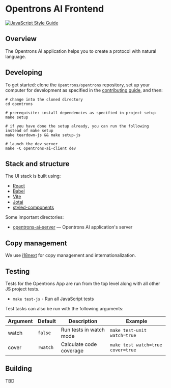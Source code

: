 # Opentrons AI Frontend

[![JavaScript Style Guide][style-guide-badge]][style-guide]

## Overview

The Opentrons AI application helps you to create a protocol with natural language.

## Developing

To get started: clone the `Opentrons/opentrons` repository, set up your computer for development as specified in the [contributing guide][contributing-guide-setup], and then:

```shell
# change into the cloned directory
cd opentrons

# prerequisite: install dependencies as specified in project setup
make setup

# if you have done the setup already, you can run the following instead of make setup
make teardown-js && make setup-js

# launch the dev server
make -C opentrons-ai-client dev
```

## Stack and structure

The UI stack is built using:

- [React][]
- [Babel][]
- [Vite][]
- [Jotai][]
- [styled-components][]

Some important directories:

- [opentrons-ai-server][] — Opentrons AI application's server

## Copy management

We use [i18next](https://www.i18next.com) for copy management and internationalization.

## Testing

Tests for the Opentrons App are run from the top level along with all other JS project tests.

- `make test-js` - Run all JavaScript tests

Test tasks can also be run with the following arguments:

| Argument | Default  | Description             | Example                           |
| -------- | -------- | ----------------------- | --------------------------------- |
| watch    | `false`  | Run tests in watch mode | `make test-unit watch=true`       |
| cover    | `!watch` | Calculate code coverage | `make test watch=true cover=true` |

## Building

TBD

[style-guide]: https://standardjs.com
[style-guide-badge]: https://img.shields.io/badge/code_style-standard-brightgreen.svg?style=flat-square&maxAge=3600
[contributing-guide-setup]: ../CONTRIBUTING.md#development-setup
[contributing-guide-running-the-api]: ../CONTRIBUTING.md#opentrons-api
[react]: https://react.dev/
[babel]: https://babeljs.io/
[vite]: https://vitejs.dev/
[jotai]: https://jotai.org/
[styled-components]: https://styled-components.com/
[bundle-analyzer]: https://github.com/webpack-contrib/webpack-bundle-analyzer
[opentrons-ai-server]: https://github.com/Opentrons/opentrons/tree/edge/opentrons-ai-server
